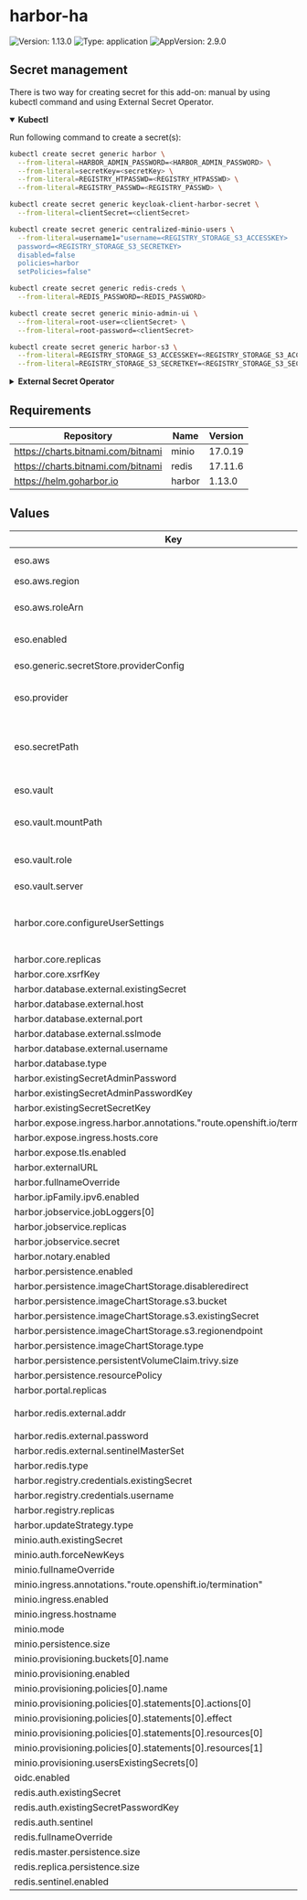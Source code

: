 # harbor-ha

![Version: 1.13.0](https://img.shields.io/badge/Version-1.13.0-informational?style=flat-square) ![Type: application](https://img.shields.io/badge/Type-application-informational?style=flat-square) ![AppVersion: 2.9.0](https://img.shields.io/badge/AppVersion-2.9.0-informational?style=flat-square)

## Secret management

There is two way for creating secret for this add-on: manual by using kubectl command and using External Secret Operator.

<details open>
<summary><b>Kubectl</b></summary>

Run following command to create a secret(s):
```bash
kubectl create secret generic harbor \
  --from-literal=HARBOR_ADMIN_PASSWORD=<HARBOR_ADMIN_PASSWORD> \
  --from-literal=secretKey=<secretKey> \
  --from-literal=REGISTRY_HTPASSWD=<REGISTRY_HTPASSWD> \
  --from-literal=REGISTRY_PASSWD=<REGISTRY_PASSWD> \
```

```bash
kubectl create secret generic keycloak-client-harbor-secret \
  --from-literal=clientSecret=<clientSecret>
```

```bash
kubectl create secret generic centralized-minio-users \
  --from-literal=username1="username=<REGISTRY_STORAGE_S3_ACCESSKEY>
  password=<REGISTRY_STORAGE_S3_SECRETKEY>
  disabled=false
  policies=harbor
  setPolicies=false"
```

```bash
kubectl create secret generic redis-creds \
  --from-literal=REDIS_PASSWORD=<REDIS_PASSWORD>
```

```bash
kubectl create secret generic minio-admin-ui \
  --from-literal=root-user=<clientSecret> \
  --from-literal=root-password=<clientSecret>
```

```bash
kubectl create secret generic harbor-s3 \
  --from-literal=REGISTRY_STORAGE_S3_ACCESSKEY=<REGISTRY_STORAGE_S3_ACCESSKEY> \
  --from-literal=REGISTRY_STORAGE_S3_SECRETKEY=<REGISTRY_STORAGE_S3_SECRETKEY>
```

</details>

<details>
<summary><b>External Secret Operator</b></summary>

Update [values.yaml](values.yaml) to enable ESO:

```yaml
eso:
  # -- Install components of the ESO.
  enabled: true
```

AWS Parameter Store structure:

```json
{
  "harbor": {
    "oidcClientSecret": "<oidcClientSecret>",
    "HARBOR_ADMIN_PASSWORD": "<HARBOR_ADMIN_PASSWORD>",
    "secretKey": "<secretKey>",
    "REGISTRY_HTPASSWD": "<REGISTRY_HTPASSWD>",
    "REGISTRY_PASSWD": "<REGISTRY_PASSWD>"
  },
  "s3-user": {
    "ACCESSKEY": "<ACCESSKEY>",
    "SECRETKEY": "<SECRETKEY>"
  },
  "redis": "REDIS_PASSWORD",
  "minio": {
    "ROOT_USER": "<root-user>",
    "ROOT_PASSWORD": "<root-password>"
  }

}
```

</details>

## Requirements

| Repository | Name | Version |
|------------|------|---------|
| https://charts.bitnami.com/bitnami | minio | 17.0.19 |
| https://charts.bitnami.com/bitnami | redis | 17.11.6 |
| https://helm.goharbor.io | harbor | 1.13.0 |

## Values

| Key | Type | Default | Description |
|-----|------|---------|-------------|
| eso.aws | object | `{"region":"eu-central-1","roleArn":"arn:aws:iam::012345678910:role/AWSIRSA_Shared_ExternalSecretOperatorAccess"}` | AWS configuration (if provider is `aws`). |
| eso.aws.region | string | `"eu-central-1"` | AWS region. |
| eso.aws.roleArn | string | `"arn:aws:iam::012345678910:role/AWSIRSA_Shared_ExternalSecretOperatorAccess"` | AWS role ARN for the ExternalSecretOperator to assume. |
| eso.enabled | bool | `true` | Install components of the ESO. |
| eso.generic.secretStore.providerConfig | object | `{}` | Defines SecretStore provider configuration. |
| eso.provider | string | `"aws"` | Defines provider type. One of `aws`, `generic`, or `vault`. |
| eso.secretPath | string | `"/infra/core/addons/harbor-ha-okd"` | Defines the path to the secret in the provider. If provider is `vault`, this is the path must be prefixed with `secret/`. |
| eso.vault | object | `{"mountPath":"core","role":"harbor-ha-okd","server":"http://vault.vault:8200"}` | Vault configuration (if provider is `vault`). |
| eso.vault.mountPath | string | `"core"` | Mount path for the Kubernetes authentication method. |
| eso.vault.role | string | `"harbor-ha-okd"` | Vault role for the Kubernetes authentication method. |
| eso.vault.server | string | `"http://vault.vault:8200"` | Vault server URL. |
| harbor.core.configureUserSettings | string | `"{\n  \"auth_mode\": \"oidc_auth\",\n  \"oidc_name\": \"keycloak\",\n  \"oidc_endpoint\": \"https://keycloak.example.com/auth/realms/shared\",\n  \"oidc_client_id\": \"harbor\",\n  \"oidc_client_secret\": \"YOURSECRET\",\n  \"oidc_groups_claim\": \"roles\",\n  \"oidc_admin_group\": \"administrator\",\n  \"oidc_scope\": \"openid,email,profile,roles\",\n  \"oidc_auto_onboard\": \"true\",\n  \"oidc_user_claim\": \"preferred_username\"\n}\n"` |  |
| harbor.core.replicas | int | `2` |  |
| harbor.core.xsrfKey | string | `"somekey"` |  |
| harbor.database.external.existingSecret | string | `"harbor-pguser-harbor"` |  |
| harbor.database.external.host | string | `"harbor-primary.harbor.svc"` |  |
| harbor.database.external.port | string | `"5432"` |  |
| harbor.database.external.sslmode | string | `"require"` |  |
| harbor.database.external.username | string | `"harbor"` |  |
| harbor.database.type | string | `"external"` |  |
| harbor.existingSecretAdminPassword | string | `"harbor"` |  |
| harbor.existingSecretAdminPasswordKey | string | `"HARBOR_ADMIN_PASSWORD"` |  |
| harbor.existingSecretSecretKey | string | `"harbor"` |  |
| harbor.expose.ingress.harbor.annotations."route.openshift.io/termination" | string | `"edge"` |  |
| harbor.expose.ingress.hosts.core | string | `"registry.example.com"` |  |
| harbor.expose.tls.enabled | bool | `false` |  |
| harbor.externalURL | string | `"https://registry.example.com"` |  |
| harbor.fullnameOverride | string | `"harbor"` |  |
| harbor.ipFamily.ipv6.enabled | bool | `false` |  |
| harbor.jobservice.jobLoggers[0] | string | `"database"` |  |
| harbor.jobservice.replicas | int | `2` |  |
| harbor.jobservice.secret | string | `"SomeSecret"` |  |
| harbor.notary.enabled | bool | `false` |  |
| harbor.persistence.enabled | bool | `true` |  |
| harbor.persistence.imageChartStorage.disableredirect | bool | `true` |  |
| harbor.persistence.imageChartStorage.s3.bucket | string | `"harbor"` |  |
| harbor.persistence.imageChartStorage.s3.existingSecret | string | `"harbor-s3"` |  |
| harbor.persistence.imageChartStorage.s3.regionendpoint | string | `"http://minio.harbor.svc.cluster.local:9000"` |  |
| harbor.persistence.imageChartStorage.type | string | `"s3"` |  |
| harbor.persistence.persistentVolumeClaim.trivy.size | string | `"3Gi"` |  |
| harbor.persistence.resourcePolicy | string | `"keep"` |  |
| harbor.portal.replicas | int | `2` |  |
| harbor.redis.external.addr | string | `"redis-node-0.redis-headless.harbor.svc.cluster.local:26379,redis-node-1.redis-headless.harbor.svc.cluster.local:26379,redis-node-2.redis-headless.harbor.svc.cluster.local:26379"` |  |
| harbor.redis.external.password | string | `"SomeSecret"` |  |
| harbor.redis.external.sentinelMasterSet | string | `"mymaster"` |  |
| harbor.redis.type | string | `"external"` |  |
| harbor.registry.credentials.existingSecret | string | `"harbor"` |  |
| harbor.registry.credentials.username | string | `"harbor_registry_user"` |  |
| harbor.registry.replicas | int | `2` |  |
| harbor.updateStrategy.type | string | `"Recreate"` |  |
| minio.auth.existingSecret | string | `"minio-admin-ui"` |  |
| minio.auth.forceNewKeys | bool | `true` |  |
| minio.fullnameOverride | string | `"minio"` |  |
| minio.ingress.annotations."route.openshift.io/termination" | string | `"edge"` |  |
| minio.ingress.enabled | bool | `true` |  |
| minio.ingress.hostname | string | `"minio-harbor.example.com"` |  |
| minio.mode | string | `"distributed"` |  |
| minio.persistence.size | string | `"5Gi"` |  |
| minio.provisioning.buckets[0].name | string | `"harbor"` |  |
| minio.provisioning.enabled | bool | `true` |  |
| minio.provisioning.policies[0].name | string | `"harbor"` |  |
| minio.provisioning.policies[0].statements[0].actions[0] | string | `"s3:*"` |  |
| minio.provisioning.policies[0].statements[0].effect | string | `"Allow"` |  |
| minio.provisioning.policies[0].statements[0].resources[0] | string | `"arn:aws:s3:::harbor"` |  |
| minio.provisioning.policies[0].statements[0].resources[1] | string | `"arn:aws:s3:::harbor/*"` |  |
| minio.provisioning.usersExistingSecrets[0] | string | `"centralized-minio-users"` |  |
| oidc.enabled | bool | `false` |  |
| redis.auth.existingSecret | string | `"redis-creds"` |  |
| redis.auth.existingSecretPasswordKey | string | `"REDIS_PASSWORD"` |  |
| redis.auth.sentinel | bool | `false` |  |
| redis.fullnameOverride | string | `"redis"` |  |
| redis.master.persistence.size | string | `"1Gi"` |  |
| redis.replica.persistence.size | string | `"1Gi"` |  |
| redis.sentinel.enabled | bool | `true` |  |
